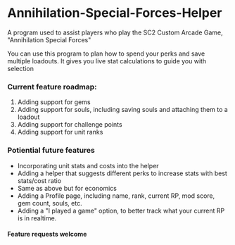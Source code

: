 # Annihilation-Special-Forces-Helper
A program used to assist players who play the SC2 Custom Arcade Game, "Annihilation Special Forces"

You can use this program to plan how to spend your perks and save multiple loadouts. It gives you live stat calculations to guide you with selection

### Current feature roadmap:
1. Adding support for gems
2. Adding support for souls, including saving souls and attaching them to a loadout
3. Adding support for challenge points
4. Adding support for unit ranks

### Potiential future features
- Incorporating unit stats and costs into the helper
- Adding a helper that suggests different perks to increase stats with best stats/cost ratio
- Same as above but for economics
- Adding a Profile page, including name, rank, current RP, mod score, gem count, souls, etc.
- Adding a "I played a game" option, to better track what your current RP is in realtime.
#### Feature requests welcome
